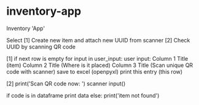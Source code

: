 # inventory-app

Inventory 'App'

Select 	[1] Create new item and attach new UUID from scanner
       [2] Check UUID by scanning QR code

[1]
if next row is empty
 for input in user_input:
   user input: Column 1 Title (item)
         Column 2 Title (Where is it placed)
         Column 3 Title (Scan unique QR code with scanner)
save to excel (openpyxl)
print this entry (this row)

[2]
print('Scan QR code now: ')
scanner input()

if code is in dataframe
 print data
else:
 print('item not found')
